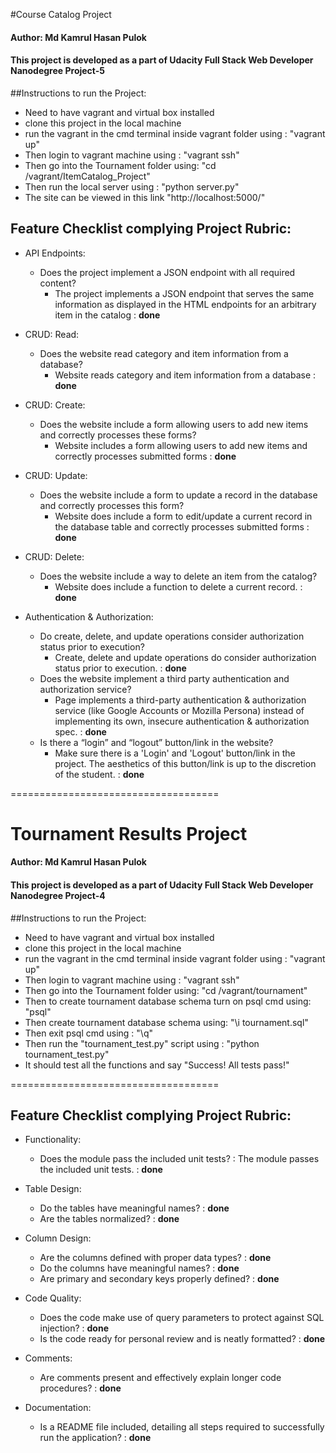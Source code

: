 #Course Catalog Project
#### Author: Md Kamrul Hasan Pulok
#### This project is developed as a part of Udacity Full Stack Web Developer Nanodegree Project-5

##Instructions to run the Project:
* Need to have vagrant and virtual box installed
* clone this project in the local machine
* run the vagrant in the cmd terminal inside vagrant folder using : "vagrant up"
* Then login to vagrant machine using : "vagrant ssh"
* Then go into the Tournament folder using: "cd /vagrant/ItemCatalog_Project"
* Then run the local server using : "python server.py"
* The site can be viewed in this link "http://localhost:5000/"

## Feature Checklist complying Project Rubric:
* API Endpoints:
    * Does the project implement a JSON endpoint with all required content?
        * The project implements a JSON endpoint that serves the same information as displayed in the HTML endpoints for an arbitrary item in the catalog : __done__

* CRUD: Read:
    * Does the website read category and item information from a database?
        * Website reads category and item information from a database : __done__

* CRUD: Create:
    * Does the website include a form allowing users to add new items and correctly processes these forms?
        * Website includes a form allowing users to add new items and correctly processes submitted forms : __done__

* CRUD: Update:
    * Does the website include a form to update a record in the database and correctly processes this form?
        * Website does include a form to edit/update a current record in the database table and correctly processes submitted forms : __done__

* CRUD: Delete:
    * Does the website include a way to delete an item from the catalog?
        * Website does include a function to delete a current record. : __done__

* Authentication & Authorization:
    * Do create, delete, and update operations consider authorization status prior to execution?
        * Create, delete and update operations do consider authorization status prior to execution. : __done__
    * Does the website implement a third party authentication and authorization service?
        * Page implements a third-party authentication & authorization service (like Google Accounts or Mozilla Persona) instead of implementing its own, insecure authentication & authorization spec. : __done__
    * Is there a “login” and “logout” button/link in the website?
        * Make sure there is a 'Login' and 'Logout' button/link in the project. The aesthetics of this button/link is up to the discretion of the student. : __done__








====================================
# Tournament Results Project
#### Author: Md Kamrul Hasan Pulok
#### This project is developed as a part of Udacity Full Stack Web Developer Nanodegree Project-4

##Instructions to run the Project:
* Need to have vagrant and virtual box installed
* clone this project in the local machine
* run the vagrant in the cmd terminal inside vagrant folder using : "vagrant up"
* Then login to vagrant machine using : "vagrant ssh"
* Then go into the Tournament folder using: "cd /vagrant/tournament"
* Then to create tournament database schema turn on psql cmd using: "psql"
* Then create tournament database schema using: "\i tournament.sql"
* Then exit psql cmd using : "\q"
* Then run the "tournament_test.py" script using : "python tournament_test.py"
* It should test all the functions and say "Success!  All tests pass!"

====================================
## Feature Checklist complying Project Rubric:
* Functionality:
    * Does the module pass the included unit tests? : The module passes the included unit tests. : __done__

* Table Design:
    * Do the tables have meaningful names? : __done__
    * Are the tables normalized? : __done__

* Column Design:
    * Are the columns defined with proper data types? : __done__
    * Do the columns have meaningful names? : __done__
    * Are primary and secondary keys properly defined? : __done__

* Code Quality:
    * Does the code make use of query parameters to protect against SQL injection? : __done__
    * Is the code ready for personal review and is neatly formatted? : __done__

* Comments:
    * Are comments present and effectively explain longer code procedures? : __done__

* Documentation:
    * Is a README file included, detailing all steps required to successfully run the application? : __done__